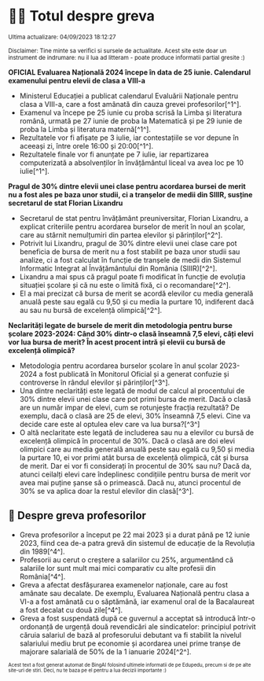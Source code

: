# 👩‍🏫 Totul despre greva
<sub>Ultima actualizare: 04/09/2023 18:12:27</sub>

<sub>Disclaimer: Tine minte sa verifici si sursele de actualitate. Acest site este doar un instrument de indrumare: nu il lua ad litteram - poate produce informatii partial gresite :)</sub>

**OFICIAL Evaluarea Națională 2024 începe în data de 25 iunie. Calendarul examenului pentru elevii de clasa a VIII-a**
- Ministerul Educației a publicat calendarul Evaluării Naționale pentru clasa a VIII-a, care a fost amânată din cauza grevei profesorilor[^1^].
- Examenul va începe pe 25 iunie cu proba scrisă la Limba și literatura română, urmată pe 27 iunie de proba la Matematică și pe 29 iunie de proba la Limba și literatura maternă[^1^].
- Rezultatele vor fi afișate pe 3 iulie, iar contestațiile se vor depune în aceeași zi, între orele 16:00 și 20:00[^1^].
- Rezultatele finale vor fi anunțate pe 7 iulie, iar repartizarea computerizată a absolvenților în învățământul liceal va avea loc pe 10 iulie[^1^].

**Pragul de 30% dintre elevii unei clase pentru acordarea bursei de merit nu a fost ales pe baza unor studii, ci a tranșelor de medii din SIIIR, susține secretarul de stat Florian Lixandru**
- Secretarul de stat pentru învățământ preuniversitar, Florian Lixandru, a explicat criteriile pentru acordarea burselor de merit în noul an școlar, care au stârnit nemulțumiri din partea elevilor și părinților[^2^].
- Potrivit lui Lixandru, pragul de 30% dintre elevii unei clase care pot beneficia de bursa de merit nu a fost stabilit pe baza unor studii sau analize, ci a fost calculat în funcție de tranșele de medii din Sistemul Informatic Integrat al Învățământului din România (SIIIR)[^2^].
- Lixandru a mai spus că pragul poate fi modificat în funcție de evoluția situației școlare și că nu este o limită fixă, ci o recomandare[^2^].
- El a mai precizat că bursa de merit se acordă elevilor cu media generală anuală peste sau egală cu 9,50 și cu media la purtare 10, indiferent dacă au sau nu bursă de excelență olimpică[^2^].

**Neclarități legate de bursele de merit din metodologia pentru burse școlare 2023-2024: Când 30% dintr-o clasă înseamnă 7,5 elevi, câți elevi vor lua bursa de merit? În acest procent intră și elevii cu bursă de excelență olimpică?**
- Metodologia pentru acordarea burselor școlare în anul școlar 2023-2024 a fost publicată în Monitorul Oficial și a generat confuzie și controverse în rândul elevilor și părinților[^3^].
- Una dintre neclarități este legată de modul de calcul al procentului de 30% dintre elevii unei clase care pot primi bursa de merit. Dacă o clasă are un număr impar de elevi, cum se rotunjește fracția rezultată? De exemplu, dacă o clasă are 25 de elevi, 30% înseamnă 7,5 elevi. Cine va decide care este al optulea elev care va lua bursa?[^3^]
- O altă neclaritate este legată de includerea sau nu a elevilor cu bursă de excelență olimpică în procentul de 30%. Dacă o clasă are doi elevi olimpici care au media generală anuală peste sau egală cu 9,50 și media la purtare 10, ei vor primi atât bursa de excelență olimpică, cât și bursa de merit. Dar ei vor fi considerați în procentul de 30% sau nu? Dacă da, atunci ceilalți elevi care îndeplinesc condițiile pentru bursa de merit vor avea mai puține șanse să o primească. Dacă nu, atunci procentul de 30% se va aplica doar la restul elevilor din clasă[^3^].

## 🏫 Despre greva profesorilor
- Greva profesorilor a început pe 22 mai 2023 și a durat până pe 12 iunie 2023, fiind cea de-a patra grevă din sistemul de educație de la Revoluția din 1989[^4^].
- Profesorii au cerut o creștere a salariilor cu 25%, argumentând că salariile lor sunt mult mai mici comparativ cu alte profesii din România[^4^].
- Greva a afectat desfășurarea examenelor naționale, care au fost amânate sau decalate. De exemplu, Evaluarea Națională pentru clasa a VI-a a fost amânată cu o săptămână, iar examenul oral de la Bacalaureat a fost decalat cu două zile[^4^].
- Greva a fost suspendată după ce guvernul a acceptat să introducă într-o ordonanță de urgență două revendicări ale sindicatelor: principiul potrivit căruia salariul de bază al profesorului debutant va fi stabilit la nivelul salariului mediu brut pe economie și acordarea unei prime tranșe de majorare salarială de 50% de la 1 ianuarie 2024[^2^].


<sub><sub>Acest text a fost generat automat de BingAI folosind ultimele informatii de pe Edupedu, precum si de pe alte site-uri de stiri. Deci, nu te baza pe el pentru a lua decizii importante :)</sub></sub>